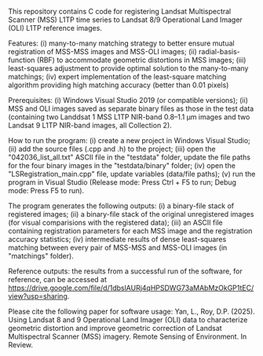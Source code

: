 This repository contains C code for registering Landsat Multispectral Scanner (MSS) L1TP time series to Landsat 8/9 Operational Land Imager (OLI) L1TP reference images.

Features: 
    (i) many-to-many matching strategy to better ensure mutual registration of MSS-MSS images and MSS-OLI images; 
    (ii) radial-basis-function (RBF) to accommodate geometric distortions in MSS images; 
    (iii) least-squares adjustment to provide optimal solution to the many-to-many matchings;
    (iv) expert implementation of the least-square matching algorithm providing high matching accuracy (better than 0.01 pixels)

Prerequisites: 
    (i) Windows Visual Studio 2019 (or compatible versions); 
    (ii) MSS and OLI images saved as separate binary files as those in the test data (containing two Landdsat 1 MSS L1TP NIR-band 0.8–1.1 μm images and two Landsat 9 L1TP NIR-band images, all Collection 2).

How to run the program: 
    (i) create a new project in Windows Visual Studio; 
    (ii) add the source files (.cpp and .h) to the project; 
    (iii) open the "042036_list_all.txt" ASCII file in the "testdata" folder, update the file paths for the four binary images in the "testdata/binary" folder; 
    (iv) open the "LSRegistration_main.cpp" file, update variables (data/file paths); 
    (v) run the program in Visual Studio (Release mode: Press Ctrl + F5 to run; Debug mode: Press F5 to run). 

The program generates the following outputs:
    (i) a binary-file stack of registered images; 
    (ii) a binary-file stack of the original unregistered images (for visual comparisions with the registered data); 
    (iii) an ASCII file containing registration parameters for each MSS image and the registration accuracy statistics; 
    (iv) intermediate results of dense least-squares matching between every pair of MSS-MSS and MSS-OLI images (in "matchings" folder).

Reference outputs: 
the results from a successful run of the software, for reference, can be accessed at https://drive.google.com/file/d/1dbslAURj4qHPSDWG73aMAbMzOkGP1tEC/view?usp=sharing.

Please cite the following paper for software usage: Yan, L., Roy, D.P. (2025). Using Landsat 8 and 9 Operational Land Imager (OLI) data to characterize geometric distortion and improve geometric correction of Landsat Multispectral Scanner (MSS) imagery. Remote Sensing of Environment. In Review.
